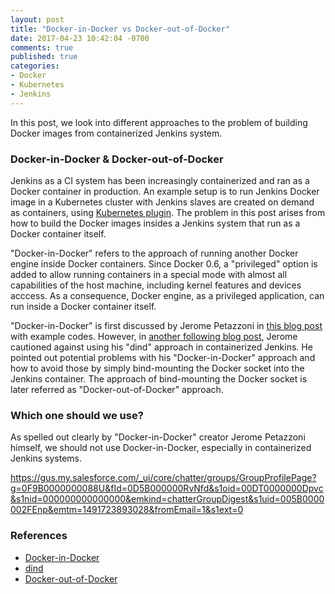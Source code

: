 ```yaml
---
layout: post
title: "Docker-in-Docker vs Docker-out-of-Docker"
date: 2017-04-23 10:42:04 -0700
comments: true
published: true
categories: 
- Docker
- Kubernetes
- Jenkins
---
```


In this post, we look into different approaches to the problem of building Docker images from containerized Jenkins system.

### Docker-in-Docker & Docker-out-of-Docker

Jenkins as a CI system has been increasingly containerized and ran as a Docker container in production. 
An example setup is to run Jenkins Docker image in a Kubernetes cluster with Jenkins slaves are created on demand as containers, using [Kubernetes plugin](https://wiki.jenkins-ci.org/display/JENKINS/Kubernetes+Plugin).
The problem in this post arises from how to build the Docker images insides a Jenkins system that run as a Docker container itself.

"Docker-in-Docker" refers to the approach of running another Docker engine inside Docker containers. 
Since Docker 0.6, a "privileged" option is added to allow running containers in a special mode with almost all capabilities of the host machine, including kernel features and devices acccess. 
As a consequence, Docker engine, as a privileged application, can run inside a Docker container itself.

"Docker-in-Docker" is first discussed by Jerome Petazzoni in [this blog post](https://blog.docker.com/2013/09/docker-can-now-run-within-docker/) with example codes. 
However, in [another following blog post](https://jpetazzo.github.io/2015/09/03/do-not-use-docker-in-docker-for-ci/), Jerome cautioned against using his "dind" approach in containerized Jenkins.
He pointed out potential problems with his "Docker-in-Docker" approach and how to avoid those by simply bind-mounting the Docker socket into the Jenkins container.
The approach of bind-mounting the Docker socket is later referred as "Docker-out-of-Docker" approach.

### Which one should we use?

As spelled out clearly by "Docker-in-Docker" creator Jerome Petazzoni himself, we should not use Docker-in-Docker, especially in containerized Jenkins systems.

https://gus.my.salesforce.com/_ui/core/chatter/groups/GroupProfilePage?g=0F9B0000000088U&fId=0D5B000000RvNfd&s1oid=00DT0000000Dpvc&s1nid=000000000000000&emkind=chatterGroupDigest&s1uid=005B0000002FEnp&emtm=1491723893028&fromEmail=1&s1ext=0



### References

* [Docker-in-Docker](https://blog.docker.com/2013/09/docker-can-now-run-within-docker/)
* [dind](https://github.com/jpetazzo/dind)
* [Docker-out-of-Docker](https://jpetazzo.github.io/2015/09/03/do-not-use-docker-in-docker-for-ci/)
